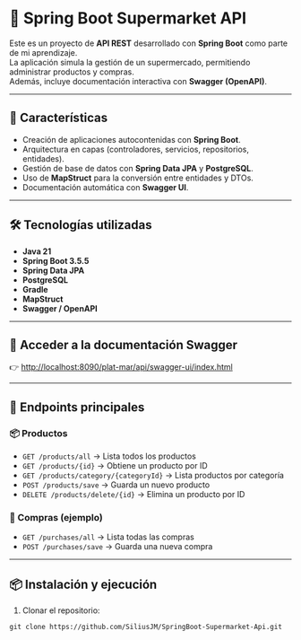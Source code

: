 # 🛒 Spring Boot Supermarket API

Este es un proyecto de **API REST** desarrollado con **Spring Boot** como parte de mi aprendizaje.  
La aplicación simula la gestión de un supermercado, permitiendo administrar productos y compras.  
Además, incluye documentación interactiva con **Swagger (OpenAPI)**.

---

## 🚀 Características

- Creación de aplicaciones autocontenidas con **Spring Boot**.
- Arquitectura en capas (controladores, servicios, repositorios, entidades).
- Gestión de base de datos con **Spring Data JPA** y **PostgreSQL**.
- Uso de **MapStruct** para la conversión entre entidades y DTOs.
- Documentación automática con **Swagger UI**.

---

## 🛠️ Tecnologías utilizadas

- **Java 21**
- **Spring Boot 3.5.5**
- **Spring Data JPA**
- **PostgreSQL**
- **Gradle**
- **MapStruct**
- **Swagger / OpenAPI**

---

## 📌 Acceder a la documentación Swagger
👉 [http://localhost:8090/plat-mar/api/swagger-ui/index.html](http://localhost:8090/plat-mar/api/swagger-ui/index.html)

---

## 📌 Endpoints principales

### 📦 Productos
- `GET /products/all` → Lista todos los productos  
- `GET /products/{id}` → Obtiene un producto por ID  
- `GET /products/category/{categoryId}` → Lista productos por categoría  
- `POST /products/save` → Guarda un nuevo producto  
- `DELETE /products/delete/{id}` → Elimina un producto por ID  

### 🛒 Compras (ejemplo)
- `GET /purchases/all` → Lista todas las compras  
- `POST /purchases/save` → Guarda una nueva compra  

---

## 📦 Instalación y ejecución

1. Clonar el repositorio:
	
```
git clone https://github.com/SiliusJM/SpringBoot-Supermarket-Api.git
```

   
   
